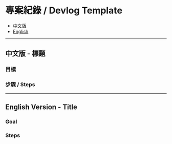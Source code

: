 # 專案紀錄 / Devlog Template

- [中文版](#zh)
- [English](#en)

---

<a name="zh"></a>

## 中文版 - 標題

### 目標

### 步驟 / Steps

---

<a name="en"></a>

## English Version - Title

### Goal

### Steps
